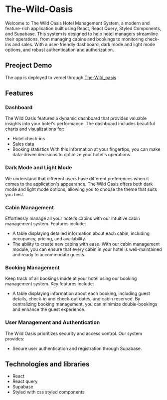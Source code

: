 # The-Wild-Oasis
Welcome to The Wild Oasis Hotel Management System, a modern and feature-rich application built using React, React Query, Styled Components, and Supabase. This system is designed to help hotel managers streamline their operations, from managing cabins and bookings to monitoring check-ins and sales. With a user-friendly dashboard, dark mode and light mode options, and robust authentication and authorization.

## Preoject Demo
The app is deployed to vercel through [The-Wild_oasis](https://wild-oasis-mourad.vercel.app/)

## Features
### Dashboard
The Wild Oasis features a dynamic dashboard that provides valuable insights into your hotel's performance. The dashboard includes beautiful charts and visualizations for:

* Hotel check-ins
* Sales data
* Booking statistics
With this information at your fingertips, you can make data-driven decisions to optimize your hotel's operations.

### Dark Mode and Light Mode
We understand that different users have different preferences when it comes to the application's appearance. The Wild Oasis offers both dark mode and light mode options, allowing you to choose the theme that suits you best.

### Cabin Management
Effortlessly manage all your hotel's cabins with our intuitive cabin management system. Features include:

* A table displaying detailed information about each cabin, including occupancy, pricing, and availability.
* The ability to create new cabins with ease.
With our cabin management module, you can ensure that every cabin in your hotel is well-maintained and ready to accommodate guests.

### Booking Management
Keep track of all bookings made at your hotel using our booking management system. Key features include:

* A table displaying information about each booking, including guest details, check-in and check-out dates, and cabin reserved.
By centralizing booking management, you can minimize double-bookings and enhance the guest experience.

### User Management and Authentication
The Wild Oasis prioritizes security and access control. Our system provides:
* Secure user authentication and registration through Supabase.

## Technologies and libraries
* React
* React query
* Supabase
* Styled with css styled components
